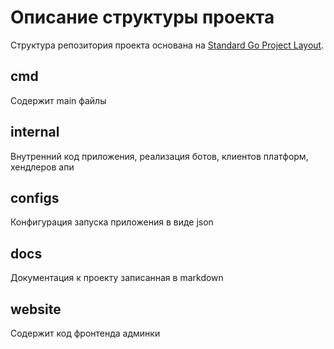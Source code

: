 # Описание структуры проекта
Структура репозитория проекта основана на [Standard Go Project Layout](https://github.com/golang-standards/project-layout).

## cmd
Содержит main файлы

## internal
Внутренний код приложения, реализация ботов, клиентов платформ, хендлеров апи

## configs
Конфигурация запуска приложения в виде json

## docs
Документация к проекту записанная в markdown

## website
Содержит код фронтенда админки 
